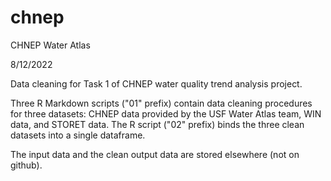 # chnep
CHNEP Water Atlas

8/12/2022

Data cleaning for Task 1 of CHNEP water quality trend analysis project.

Three R Markdown scripts ("01" prefix) contain data cleaning procedures for three datasets: CHNEP data provided by the USF Water Atlas team, WIN data, and STORET data. The R script ("02" prefix) binds the three clean datasets into a single dataframe.

The input data and the clean output data are stored elsewhere (not on github).
